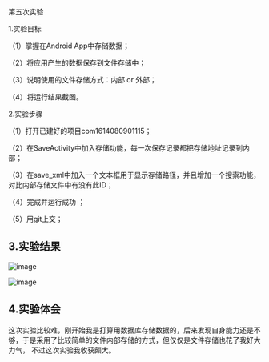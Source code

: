    第五次实验
   
   1.实验目标

（1）掌握在Android App中存储数据；

（2）将应用产生的数据保存到文件存储中；

（3）说明使用的文件存储方式：内部 or 外部；

（4）将运行结果截图。

  2.实验步骤
  
   （1）打开已建好的项目com1614080901115；
   
   （2）在SaveActivity中加入存储功能，每一次保存记录都把存储地址记录到内部；
   
   （3）在save_xml中加入一个文本框用于显示存储路径，并且增加一个搜索功能，对比内部存储文件中有没有此ID；
   
   （4）完成并运行成功 ；
   
   （5）用git上交；
  
## 3.实验结果
![image](https://github.com/weno9o2/android-labs-2018/blob/master/com1614080901115/%E5%AE%9E%E9%AA%8C%E4%BA%94%E6%88%AA%E5%9B%BE1.png)

![image](https://github.com/weno9o2/android-labs-2018/blob/master/com1614080901115/%E5%AE%9E%E9%AA%8C%E4%BA%94%E6%88%AA%E5%9B%BE2.png)

## 4.实验体会

这次实验比较难，刚开始我是打算用数据库存储数据的，后来发现自身能力还是不够，于是采用了比较简单的文件内部存储的方式，但仅仅是文件存储也花了我好大力气，
不过这次实验我收获颇大。
